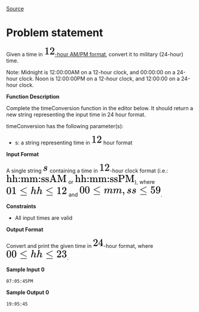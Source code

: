 [Source](https://www.hackerrank.com/challenges/time-conversion)
# Problem statement
Given a time in [![](./Resources/Element1.svg)-hour AM/PM format](https://en.wikipedia.org/wiki/12-hour_clock), convert it to military (24-hour) time.  

Note: Midnight is 12:00:00AM on a 12-hour clock, and 00:00:00 on a 24-hour clock. Noon is 12:00:00PM on a 12-hour clock, and 12:00:00 on a 24-hour clock. 


**Function Description**  

Complete the timeConversion function in the editor below.  It should return a new string representing the input time in 24 hour format.  

timeConversion has the following parameter(s):


* s: a string representing time in ![](./Resources/Element2.svg) hour format  

**Input Format**

A single string ![](./Resources/Element3.svg) containing a time in ![](./Resources/Element4.svg)-hour clock format (i.e.: ![](./Resources/Element5.svg) or ![](./Resources/Element6.svg)), where ![](./Resources/Element7.svg) and ![](./Resources/Element8.svg).


**Constraints**


* All input times are valid

**Output Format**

Convert and print the given time in ![](./Resources/Element9.svg)-hour format, where ![](./Resources/Element10.svg).


**Sample Input 0**

```
07:05:45PM
```

**Sample Output 0**

```
19:05:45
```
